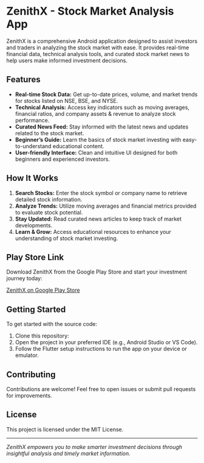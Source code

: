 # ZenithX - Stock Market Analysis App

ZenithX is a comprehensive Android application designed to assist investors and traders in analyzing the stock market with ease. It provides real-time financial data, technical analysis tools, and curated stock market news to help users make informed investment decisions.

## Features

- **Real-time Stock Data:** Get up-to-date prices, volume, and market trends for stocks listed on NSE, BSE, and NYSE.
- **Technical Analysis:** Access key indicators such as moving averages, financial ratios, and company assets & revenue to analyze stock performance.
- **Curated News Feed:** Stay informed with the latest news and updates related to the stock market.
- **Beginner’s Guide:** Learn the basics of stock market investing with easy-to-understand educational content.
- **User-friendly Interface:** Clean and intuitive UI designed for both beginners and experienced investors.

## How It Works

1. **Search Stocks:** Enter the stock symbol or company name to retrieve detailed stock information.
2. **Analyze Trends:** Utilize moving averages and financial metrics provided to evaluate stock potential.
3. **Stay Updated:** Read curated news articles to keep track of market developments.
4. **Learn & Grow:** Access educational resources to enhance your understanding of stock market investing.

## Play Store Link

Download ZenithX from the Google Play Store and start your investment journey today:

[ZenithX on Google Play Store](https://play.google.com/store/apps/details?id=com.zenithx.zenithx)

## Getting Started

To get started with the source code:

1. Clone this repository:
2. Open the project in your preferred IDE (e.g., Android Studio or VS Code).
3. Follow the Flutter setup instructions to run the app on your device or emulator.

## Contributing

Contributions are welcome! Feel free to open issues or submit pull requests for improvements.

## License

This project is licensed under the MIT License.

---

*ZenithX empowers you to make smarter investment decisions through insightful analysis and timely market information.*

